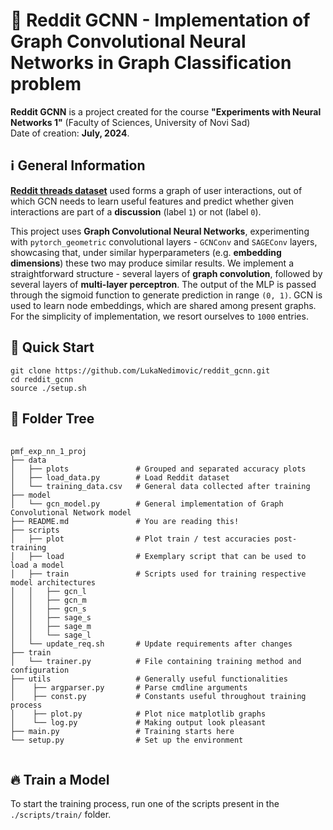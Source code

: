 <h1>📝 Reddit GCNN - Implementation of Graph Convolutional Neural Networks in Graph Classification problem </h1>

<b>Reddit GCNN</b> is a project created for the course <b>"Experiments with Neural Networks 1"</b> (Faculty of Sciences, University of Novi Sad) <br/>
Date of creation: <b>July, 2024</b>. <br/>

<h2> ℹ️ General Information </h2>
<a href="https://huggingface.co/datasets/graphs-datasets/reddit_threads"><b>Reddit threads dataset</b></a> used forms a graph of user interactions, out of which GCN needs to learn useful features and predict whether given interactions are part of a <b>discussion</b> (label <code>1</code>) or not (label <code>0</code>). 

This project uses <b>Graph Convolutional Neural Networks</b>, experimenting with <code>pytorch_geometric</code> convolutional layers - <code>GCNConv</code> and <code>SAGEConv</code> layers, showcasing that, under similar hyperparameters (e.g. <b>embedding dimensions</b>) these two may produce similar results. We implement a straightforward structure - several layers of <b>graph convolution</b>, followed by several layers of <b>multi-layer perceptron</b>. The output of the MLP is passed through the sigmoid function to generate prediction in range <code>(0, 1)</code>.
GCN is used to learn node embeddings, which are shared among present graphs. For the simplicity of implementation, we resort ourselves to <code>1000</code> entries.

<h2> 🚀 Quick Start </h2>
<pre>
<code>git clone https://github.com/LukaNedimovic/reddit_gcnn.git
cd reddit_gcnn
source ./setup.sh</code></pre>

<h2> 📁 Folder Tree </h2>
<pre>
  <code>
pmf_exp_nn_1_proj  
├── data
│   ├── plots               # Grouped and separated accuracy plots                 
│   ├── load_data.py        # Load Reddit dataset
│   └── training_data.csv   # General data collected after training
├── model
│   └── gcn_model.py        # General implementation of Graph Convolutional Network model
├── README.md               # You are reading this!                          
├── scripts
│   ├── plot                # Plot train / test accuracies post-training
│   ├── load                # Exemplary script that can be used to load a model
│   ├── train               # Scripts used for training respective model architectures
│   │   ├── gcn_l
│   │   ├── gcn_m
│   │   ├── gcn_s           
│   │   ├── sage_s
│   │   ├── sage_m                 
│   │   └── sage_l
│   └── update_req.sh       # Update requirements after changes
├── train
│   └── trainer.py          # File containing training method and configuration
├── utils                   # Generally useful functionalities
│    ├── argparser.py       # Parse cmdline arguments
│    ├── const.py           # Constants useful throughout training process
│    ├── plot.py            # Plot nice matplotlib graphs
│    └── log.py             # Making output look pleasant
├── main.py                 # Training starts here                 
└── setup.py                # Set up the environment
  </code>
</pre>


<h2> 🔥 Train a Model </h2>
To start the training process, run one of the scripts present in the <code>./scripts/train/</code> folder.
